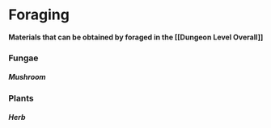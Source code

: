 # Foraging
**Materials that can be obtained by foraged in the [[Dungeon Level Overall]]**

### Fungae
##### Mushroom


### Plants
##### Herb


